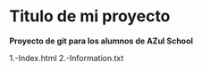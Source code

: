 # Titulo de mi proyecto 

**Proyecto de git para los alumnos de AZul School**

[//]:# (lista enumerada)

1.-Index.html
2.-Information.txt